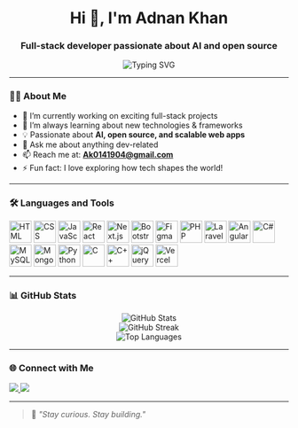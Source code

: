 <h1 align="center">Hi 👋, I'm Adnan Khan</h1>
<h3 align="center">Full-stack developer passionate about AI and open source</h3>

<p align="center">
  <img src="https://readme-typing-svg.demolab.com?font=Fira+Code&size=22&pause=1000&color=36BCF7&center=true&vCenter=true&width=440&lines=Full-stack+Developer;Open+Source+Contributor;Always+learning+new+tech" alt="Typing SVG" />
</p>

---

### 🙋‍♂️ About Me

- 🔭 I’m currently working on exciting full-stack projects  
- 🌱 I’m always learning about new technologies & frameworks  
- 💡 Passionate about **AI, open source, and scalable web apps**  
- 💬 Ask me about anything dev-related  
- 📫 Reach me at: **Ak0141904@gmail.com**  
- ⚡ Fun fact: I love exploring how tech shapes the world!

---

### 🛠️ Languages and Tools

<p align="left">
  <img src="https://cdn.jsdelivr.net/gh/devicons/devicon/icons/html5/html5-original.svg" width="40" alt="HTML" />
  <img src="https://cdn.jsdelivr.net/gh/devicons/devicon/icons/css3/css3-original.svg" width="40" alt="CSS" />
  <img src="https://cdn.jsdelivr.net/gh/devicons/devicon/icons/javascript/javascript-original.svg" width="40" alt="JavaScript" />
  <img src="https://cdn.jsdelivr.net/gh/devicons/devicon/icons/react/react-original.svg" width="40" alt="React" />
  <img src="https://cdn.jsdelivr.net/gh/devicons/devicon/icons/nextjs/nextjs-original.svg" width="40" alt="Next.js" />
  <img src="https://cdn.jsdelivr.net/gh/devicons/devicon/icons/bootstrap/bootstrap-original.svg" width="40" alt="Bootstrap" />
  <img src="https://cdn.jsdelivr.net/gh/devicons/devicon/icons/figma/figma-original.svg" width="40" alt="Figma" />
  <img src="https://cdn.jsdelivr.net/gh/devicons/devicon/icons/php/php-original.svg" width="40" alt="PHP" />
  <img src="[[[https://cdn.jsdelivr.net/gh/devicons/devicon/icons/laravel/laravel-plain.svg](https://th.bing.com/th/id/R.1e1fed11b21be3e31a809b15eb1fd167?rik=JXR4X6n8TnAnHQ&pid=ImgRaw&r=0)](https://th.bing.com/th/id/R.0b0787a46a54bd36dd482c19126eb570?rik=YYe8%2b7yCI3Hi9Q&pid=ImgRaw&r=0)](https://www.svgrepo.com/show/303379/laravel-logo.svg)" width="40" alt="Laravel" />
  <img src="https://cdn.jsdelivr.net/gh/devicons/devicon/icons/angularjs/angularjs-original.svg" width="40" alt="Angular" />
  <img src="https://cdn.jsdelivr.net/gh/devicons/devicon/icons/csharp/csharp-original.svg" width="40" alt="C#" />
  <img src="https://cdn.jsdelivr.net/gh/devicons/devicon/icons/mysql/mysql-original.svg" width="40" alt="MySQL" />
  <img src="https://cdn.jsdelivr.net/gh/devicons/devicon/icons/mongodb/mongodb-original.svg" width="40" alt="MongoDB" />
  <img src="https://cdn.jsdelivr.net/gh/devicons/devicon/icons/python/python-original.svg" width="40" alt="Python" />
  <img src="https://cdn.jsdelivr.net/gh/devicons/devicon/icons/c/c-original.svg" width="40" alt="C" />
  <img src="https://cdn.jsdelivr.net/gh/devicons/devicon/icons/cplusplus/cplusplus-original.svg" width="40" alt="C++" />
  <img src="https://cdn.jsdelivr.net/gh/devicons/devicon/icons/jquery/jquery-original.svg" width="40" alt="jQuery" />
  <img src="https://cdn.jsdelivr.net/gh/devicons/devicon/icons/vercel/vercel-original.svg" width="40" alt="Vercel" />
</p>

---

### 📊 GitHub Stats

<p align="center">
  <img src="https://github-readme-stats.vercel.app/api?username=Omni-Developer&show_icons=true&theme=tokyonight" alt="GitHub Stats" />
  <br />
  <img src="https://github-readme-streak-stats.herokuapp.com?user=Omni-Developer&theme=tokyonight" alt="GitHub Streak" />
  <br />
  <img src="https://github-readme-stats.vercel.app/api/top-langs/?username=Omni-Developer&layout=compact&theme=tokyonight" alt="Top Languages" />
</p>

---

### 🌐 Connect with Me

<p>
  <a href="https://www.linkedin.com/in/YOUR-LINKEDIN/" target="_blank">
    <img src="https://img.shields.io/badge/LinkedIn-blue?style=for-the-badge&logo=linkedin&logoColor=white" />
  </a>
  <a href="mailto:ak0141904@gmail.com">
    <img src="https://img.shields.io/badge/Gmail-D14836?style=for-the-badge&logo=gmail&logoColor=white" />
  </a>
</p>

---

> 🧠 *"Stay curious. Stay building."*

